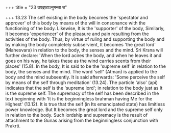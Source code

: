 +++
title = "23 उपद्रष्टाऽनुमन्ता च"

+++
13.23 The self existing in the body becomes the 'spectator and approver'
of this body by means of the will in consonance with the functioning of the body. Likewise, It is the 'supporter' of the body, Similarly, It becomes 'experiencer' of the pleasure and pain resulting from the activities of the body. Thus, by virtue of ruling and supporting the body and by making the body completely subservient, It becomes 'the great lord' (Mahesvara) in relation to the body, the senses and the mind. Sri Krsna will further declare: 'When the lord acires the body,
and when he leaves it and goes on his way, he takes these as the wind carries scents from their places' (15.8). In the body, It is said to be the 'supreme self' in relation to the body, the senses and the mind. The word 'self' (Atman) is applied to the body and the mind subseently. It is said afterwards: 'Some perceive the self by means of the self through meditation' (13.24). The particle 'also' (api) indicates that the self is the 'supreme lord'; in relation to the body just as It is the supreme self. The supremacy of the self has been described in the text beginning with 'It is the beginningless brahman having Me for the Highest'
(13.12). It is true that the self (in Its emancipated state) has limitless power knowledge. But It becomes the great lord and the supreme self only in relation to the body. Such lordship and supremacy is the result of attachment to the Gunas arising from the beginningless conjunction with Prakrti.

